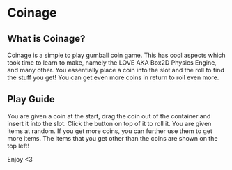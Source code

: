 # Coinage

## What is Coinage?

Coinage is a simple to play gumball coin game. This has cool aspects which took time to learn to make, namely the LOVE AKA Box2D Physics Engine, and many other. You essentially place a coin into the slot and the roll to find the stuff you get! You can get even more coins in return to roll even more.

## Play Guide 

You are given a coin at the start, drag the coin out of the container and insert it into the slot. Click the button on top of it to roll it. You are given items at random. If you get more coins, you can further use them to get more items. The items that you get other than the coins are shown on the top left!

Enjoy <3